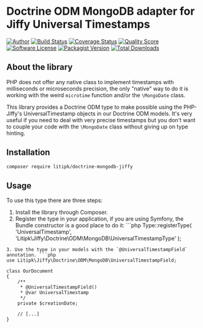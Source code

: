 # Doctrine ODM MongoDB adapter for Jiffy Universal Timestamps


[![Author](http://img.shields.io/badge/author-@castarco-blue.svg?style=flat-square)](https://twitter.com/castarco)
[![Build Status](https://img.shields.io/travis/Litipk/doctrine-mongodb-jiffy/master.svg?style=flat-square)](https://travis-ci.org/Litipk/doctrine-mongodb-jiffy)
[![Coverage Status](https://img.shields.io/scrutinizer/coverage/g/litipk/doctrine-mongodb-jiffy.svg?style=flat-square)](https://scrutinizer-ci.com/g/litipk/doctrine-mongodb-jiffy/code-structure)
[![Quality Score](https://img.shields.io/scrutinizer/g/litipk/doctrine-mongodb-jiffy.svg?style=flat-square)](https://scrutinizer-ci.com/g/litipk/doctrine-mongodb-jiffy)
[![Software License](https://img.shields.io/badge/license-MIT-brightgreen.svg?style=flat-square)](LICENSE)
[![Packagist Version](https://img.shields.io/packagist/v/Litipk/doctrine-mongodb-jiffy.svg?style=flat-square)](https://packagist.org/packages/Litipk/doctrine-mongodb-jiffy)
[![Total Downloads](https://img.shields.io/packagist/dt/litipk/doctrine-mongodb-jiffy.svg?style=flat-square)](https://packagist.org/packages/litipk/doctrine-mongodb-jiffy)

## About the library

PHP does not offer any native class to implement timestamps with milliseconds or microseconds precision, the only
"native" way to do it is working with the weird `microtime` function and/or the `\MongoDate` class.

This library provides a Doctrine ODM type to make possible using the PHP-Jiffy's UniversalTimestamp objects in our
Doctrine ODM models. It's very useful if you need to deal with very precise timestamps but you don't want to couple your
code with the `\MongoDate` class without giving up on type hinting.

## Installation

```bash
composer require litipk/doctrine-mongodb-jiffy
```

## Usage

To use this type there are three steps:

1. Install the library through Composer.
2. Register the type in your application, if you are using Symfony, the Bundle constructor is a good place to do it: ```php
Type::registerType(
    'UniversalTimestamp',
    'Litipk\Jiffy\Doctrine\ODM\MongoDB\UniversalTimestampType'
);
```
3. Use the type in your models with the `@UniversalTimestampField` annotation. ```php
use Litipk\Jiffy\Doctrine\ODM\MongoDB\UniversalTimestampField;

class OurDocument
{
    /**
     * @UniversalTimestampField()
     * @var UniversalTimestamp
     */
    private $creationDate;
    
    // [...]
}
```
